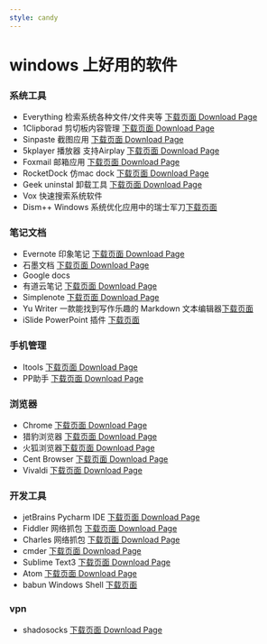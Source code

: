 ```yaml
---
style: candy
---
```

# windows 上好用的软件

### 系统工具

* Everything  检索系统各种文件/文件夹等 [下载页面 Download Page](http://www.voidtools.com/)
* 1Clipborad  剪切板内容管理 [下载页面 Download Page](http://1clipboard.io/)
* Sinpaste 截图应用 [下载页面 Download Page](https://zh.snipaste.com/download.html)
* 5kplayer 播放器 支持Airplay [下载页面 Download Page](https://www.5kplayer.com/)
* Foxmail 邮箱应用 [下载页面 Download Page](http://www.foxmail.com/)
* RocketDock 仿mac dock  [下载页面 Download Page](https://rocketdock.com/)
* Geek uninstal 卸载工具 [下载页面 Download Page](https://www.geekuninstaller.com/download)
*  Vox  快速搜索系统软件 
* Dism++ Windows 系统优化应用中的瑞士军刀[下载页面](https://www.chuyu.me/zh-Hans/)

### 笔记文档
* Evernote 印象笔记 [下载页面 Download Page](https://www.yinxiang.com/download/)
* 石墨文档 [下载页面 Download Page](https://shimo.im/)
* Google docs 
* 有道云笔记 [下载页面 Download Page](http://note.youdao.com/)
* Simplenote  [下载页面 Download Page](https://simplenote.com/)
* Yu Writer 一款能找到写作乐趣的 Markdown 文本编辑器[下载页面](https://ivarptr.github.io/yu-writer.site/download.html)
* iSlide PowerPoint 插件 [下载页面](https://www.islide.cc/download)

### 手机管理
* Itools [下载页面 Download Page](http://www.itools.cn/)
* PP助手 [下载页面 Download Page](http://pro.25pp.com/?from=pp_pz)

### 浏览器 
* Chrome [下载页面 Download Page](http://www.google.cn/chrome/browser/desktop/index.html)
* 猎豹浏览器 [下载页面 Download Page](http://www.liebao.cn/)
* 火狐浏览器[下载页面 Download Page](http://www.firefox.com.cn/?utm_medium=referral&utm_source=mozilla.org)
* Cent Browser [下载页面 Download Page](https://www.centbrowser.com/)
* Vivaldi [下载页面 Download Page](https://vivaldi.com)

### 开发工具 
* jetBrains Pycharm  IDE [下载页面 Download Page](http://www.jetbrains.com/pycharm/)
* Fiddler 网络抓包 [下载页面 Download Page](http://www.telerik.com/fiddler)
* Charles 网络抓包 [下载页面 Download Page](https://www.charlesproxy.com/)
* cmder  [下载页面 Download Page](http://cmder.net/)
* Sublime Text3  [下载页面 Download Page](http://www.sublimetext.com/3)
* Atom  [下载页面 Download Page](https://github.com/atom/atom/releases)
* babun Windows Shell [下载页面](http://babun.github.io/)

### vpn 
* shadosocks  [下载页面 Download Page](https://www.shadowshocks.org/)
